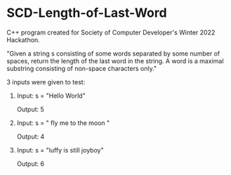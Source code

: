 # SCD-Length-of-Last-Word
C++ program created for Society of Computer Developer's Winter 2022 Hackathon. 

"Given a string s consisting of some words separated by some number of spaces, 
return the length of the last word in the string. A word is a maximal substring 
consisting of non-space characters only." 

3 inputs were given to test:

  1. Input: s = "Hello World"
  
     Output: 5
     
  2. Input: s = "   fly me   to  the moon  "
     
     Output: 4
  
  3. Input: s = "luffy is still joyboy"
  
     Output: 6
